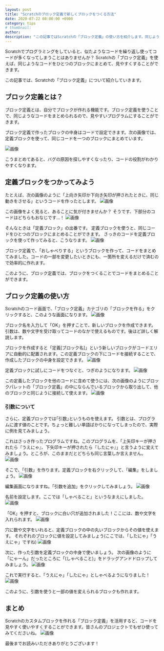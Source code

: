 ```yaml
---
layout: post
title: "Scratchのブロック定義で新しくブロックをつくる方法"
date: 2020-07-22 08:00:00 +0900
category: tips
# thumbnail:
author: 
description: "この記事ではScratchの「ブロック定義」の使い方を紹介します。同じようなコードをひとつのブロックにまとめられる「ブロック定義」を活用することで、似たようなコードの繰り返しでコードが見にくくなってしまう問題を解決できます。"
---
```

Scratchでプログラミングをしていると、似たようなコードを繰り返し使ってコードが多くなってしまうことはありませんか？
Scratchの「ブロック定義」を使えば、同じようなコードをひとつのブロックにまとめて、見やすくすることができます。

この記事では、Scratchの「ブロック定義」について紹介していきます。

## ブロック定義とは？
ブロック定義とは、自分でブロックが作れる機能です。ブロック定義を使うことで、同じようなコードをまとめられるので、見やすいプログラムにすることができます。

ブロック定義で作ったブロックの中身はコードで設定できます。次の画像では、定義ブロックを使って、同じコードを一つのブロックにまとめています。

![画像](/assets/article/tips/scratch-myblocks/image15.png)

こうまとめてあると、バグの原因を探しやすくなったり、コードの役割がわかりやすくなります。

## 定義ブロックをつかってみよう
たとえば、次の画像のように「上向き矢印か下向き矢印が押されたときに、同じ動きをさせる」というコードを作ったとします。
![画像](/assets/article/tips/scratch-myblocks/image4.png)

この画像をよく見ると、あることに気が付きませんか？
そうです、下部分のコードはどちらもおなじです…！
![画像](/assets/article/tips/scratch-myblocks/image11.png)

そんなときは「定義ブロック」の出番です。
定義ブロックを使うと、同じコードをひとつのブロックにまとめることができます。 さっきのコードを定義ブロックを使って作ってみると、こうなります。
![画像](/assets/article/tips/scratch-myblocks/image12.png)

ブロック定義で、「おしゃべりする」というブロックを作って、コードをまとめてみました。コードの一部を変更したいときにも、一箇所を変えるだけで済むので効率的に作れます。

このように、ブロック定義では、ブロックをつくることでコードをまとめることができます。

## ブロック定義の使い方
Scratchのコード画面で、「ブロック定義」カテゴリの「ブロックを作る」をクリックすると、このような画面になります。
![画像](/assets/article/tips/scratch-myblocks/image16.png)

ブロック名を入力して「OK」を押すことで、新しいブロックを作成できます。
引数は、数や文字を受け取ってコードのなかで使えるものです。後ほど詳しく解説します。

ブロックを作成すると「定義[ブロック名]」という新しいブロックがコードエリアに自動的に配置されます。この定義ブロックの下にコードを接続することで、作成したブロックの中身を設定できます。
![画像](/assets/article/tips/scratch-myblocks/image6.png)

定義ブロックに試しにコードをつなぐと、つぎのようになります。
![画像](/assets/article/tips/scratch-myblocks/image3.png)

この定義したブロックを他のコードに含めて使うには、次の画像のようにブロックパレットの「ブロック定義」の中にならんでいるブロックから取り出して、他のブロックと同じように接続して使えます。
![画像](/assets/article/tips/scratch-myblocks/image2.png)

### 引数について
さらに、定義ブロックでは｢引数｣というものを使えます。
引数とは、プログラムに渡す値のことです。ちょっと難しい単語ばかりになってしまったので、実際に例を見てみましょう。

これはさっき作ったプログラムですね。このプログラムを、「上矢印キーが押されたら『うえにゃ』、下矢印キーが押されたら『したにゃ』」と言うように変えてみましょう。ところが、このままだとどちらも同じ言葉しか言えません。
![画像](/assets/article/tips/scratch-myblocks/image12.png)

そこで、「引数」を作ります。定義ブロックを右クリックして、「編集」をしましょう。
![画像](/assets/article/tips/scratch-myblocks/image17.png)

編集画面になりますね。「引数を追加」をクリックしてみましょう。
![画像](/assets/article/tips/scratch-myblocks/image8.png)

名前を設定します。ここでは「しゃべること」というなまえにしました。
![画像](/assets/article/tips/scratch-myblocks/image7.png)

「OK」を押すと、ブロックに白い穴が追加されました！ここには、数や文字を入れられます。
![画像](/assets/article/tips/scratch-myblocks/image14.png)

穴に数や文字をいれると、定義ブロックの中の丸いブロックからその値を使えます。
それぞれのブロックに値を設定してみましょう(ここでは、「したにゃ」「うえにゃ」ですね)
![画像](/assets/article/tips/scratch-myblocks/image10.png)

次に、作った引数を定義ブロックの中身で使いましょう。
次の画像のように「にゃーん」だったところに「(しゃべること)」をドラッグアンドドロップしてみましょう。
![画像](/assets/article/tips/scratch-myblocks/image13.png)

これで実行すると、「うえにゃ」「したにゃ」としゃべるようになりました！
![画像](/assets/article/tips/scratch-myblocks/image1.png)

このように、引数を使うと一部の値を変えられるブロックも作れます。

## まとめ
Scratchのカスタムブロックを作れる「ブロック定義」を活用すると、コードを見やすく使いやすくすることができます。皆さんのプロジェクトでもぜひ使ってみてくださいね。
![画像](/assets/article/tips/scratch-myblocks/image5.png)

最後までお読みいただきありがとうございます！
